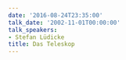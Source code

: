 ```yaml
---
date: '2016-08-24T23:35:00'
talk_date: '2002-11-01T00:00:00'
talk_speakers:
- Stefan Lüdicke
title: Das Teleskop
---
```

